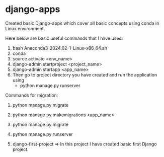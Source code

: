 # django-apps
Created basic Django-apps which cover all basic concepts using conda in Linux environment.

Here below are basic useful commands that I have used:
  1. bash Anaconda3-2024.02-1-Linux-x86_64.sh 
  2. conda
  3. source activate <env_name>
  4. django-admin startproject <project_name>
  5. django-admin startapp <app_name>
  6. Then go to project directory you have created and run the application using
     - python manage.py runserver

Commands for migration:
  1. python manage.py migrate
  2. python manage.py makemigrations <app_name>
  3. python manage.py migrate
  4. python manage.py runserver

1. django-first-project => In this project I have created basic first Django project.
